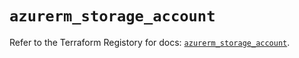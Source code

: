 # `azurerm_storage_account`

Refer to the Terraform Registory for docs: [`azurerm_storage_account`](https://registry.terraform.io/providers/hashicorp/azurerm/3.68.0/docs/resources/storage_account).
